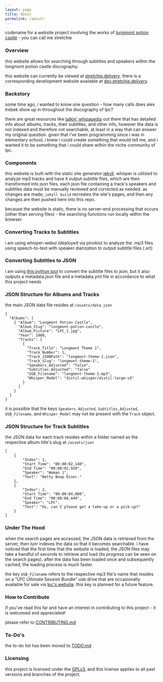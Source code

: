```yaml
---
layout: page
title: About
permalink: /about/
---
```


codename for a website project involving the works of [longmont potion castle](http://longmontpotioncastle.com/) - you can call me stretchie

### Overview

this website allows for searching through subtitles and speakers within the longmont potion castle discography.

this website can currently be viewed at [stretchie.delivery](https://stretchie.delivery). there is a corresponding development website available at [dev.stretchie.delivery](https://dev.stretchie.delivery).

### Backstory

some time ago, i wanted to know one question - how many calls does alex trebek show up in throughout the discography of lpc?

there are great resources like [talkin' whipapedia](https://talkinwhipapedia.fandom.com/) out there that has detailed info about albums, tracks, their subtitles, and other info, however the data is not indexed and therefore not searchable, at least in a way that can answer my original question. given that i've been programming since i was in elementary school, i knew i could create something that would tell me, and i wanted it to be something that i could share within the niche community of lpc.

### Components

this website is built with the static site generator [jekyll](https://jekyllrb.com). whisper is utilized to analyze mp3 tracks and have it output subtitle files, which are then transformed into json files. each json file containing a track's speakers and subtitles data must be manually reviewed and corrected as needed. as changes are made, `jekyll build` recreates the site's pages, and then any changes are then pushed here into this repo.

because the website is static, there is no server-end processing that occurs (other than serving files) - the searching functions run locally within the browser. 

### Converting Tracks to Subtitles

i am using whisper-webui (deployed via pinokio) to analyze the .mp3 files using speech-to-text with speaker diarization to output subtitle files (.srt)

### Converting Subtitles to JSON

i am using [this python tool](https://github.com/willjasen/srt-to-json) to convert the subtitle files to json, but it also outputs a metadata.json file and a metadata.yml file in accordance to what this project needs

### JSON Structure for Albums and Tracks

the main JSON data file resides at `/assets/data.json`

```
{
  "Albums": [
    { "Album": "Longmont Potion Castle",
      "Album_Slug": "longmont-potion-castle",
      "Album_Picture": "LPC_1.jpg",
      "Year": 1988,
      "Tracks": [
        {
          "Track_Title": "Longmont Theme 1",
          "Track_Number": 1,
          "Track_JSONPath": "longmont-theme-1.json",
          "Track_Slug": "longmont-theme-1",
          "Speakers_Adjusted": "false",
          "Subtitles_Adjusted": "false"
          "USB_Filename": "longmont-theme-1.mp3",
          "Whisper_Model": "distil-whisper/distil-large-v3"
        }
      ]
    }
  ]
}
```
it is possible that the keys `Speakers_Adjusted`, `Subtitles_Adjusted`, `USB_Filename`, and `Whisper_Model` may not be present with the `Track` object.

### JSON Structure for Track Subtitles

the JSON data for each track resides within a folder named as the respective album title's slug at `/assets/json`
```
[
    {
        "Index": 1,
        "Start Time": "00:00:02,140",
        "End Time": "00:00:02,920",
        "Speaker": "Woman 1",
        "Text": "Betty Boop Diner."
    },
    {
        "Index": 2,
        "Start Time": "00:00:04,008",
        "End Time": "00:00:08,449",
        "Speaker": "LPC",
        "Text": "Hi, can I please get a take-up or a pick-up?"
    }
]
```

### Under The Hood

when the search pages are accessed, the JSON data is retrieved from the server, then lunr indexes the data so that it becomes searchable. i have noticed that the first time that the website is loaded, the JSON files may take a handful of seconds to retrieve and load (its progress can be seen on the search pages). after the data has been loaded once and subsequently cached, the loading process is much faster.

the key `USB_Filename` refers to the respective mp3 file's name that resides on a "LPC Ultimate Session Bundle" usb drive that are occasionally available for sale via [lpc's website](http://longmontpotioncastle.com/). this key is planned for a future feature.

### How to Contribute

if you've read this far and have an interest in contributing to this project - it is welcomed and appreciated!

please refer to [CONTRIBUTING.md](https://github.com/willjasen/wallace-thrasher/blob/main/CONTRIBUTING.md)

### To-Do's

the to-do list has been moved to [TODO.md](https://github.com/willjasen/wallace-thrasher/blob/main/TODO.md)

### Licensing

this project is licensed under the [GPLv3](https://github.com/willjasen/wallace-thrasher/blob/main/gpl-3.0.txt), and this license applies to all past versions and branches of the project.
